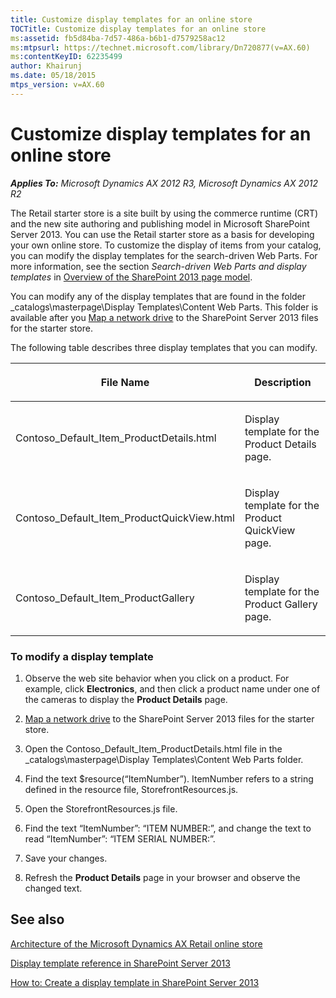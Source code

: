 ```yaml
---
title: Customize display templates for an online store
TOCTitle: Customize display templates for an online store
ms:assetid: fb5d84ba-7d57-486a-b6b1-d7579258ac12
ms:mtpsurl: https://technet.microsoft.com/library/Dn720877(v=AX.60)
ms:contentKeyID: 62235499
author: Khairunj
ms.date: 05/18/2015
mtps_version: v=AX.60
---
```


# Customize display templates for an online store 


_**Applies To:** Microsoft Dynamics AX 2012 R3, Microsoft Dynamics AX 2012 R2_

The Retail starter store is a site built by using the commerce runtime (CRT) and the new site authoring and publishing model in Microsoft SharePoint Server 2013. You can use the Retail starter store as a basis for developing your own online store. To customize the display of items from your catalog, you can modify the display templates for the search-driven Web Parts. For more information, see the section *Search-driven Web Parts and display templates* in [Overview of the SharePoint 2013 page model](http://go.microsoft.com/fwlink/?linkid=294931&clcid=0x409).

You can modify any of the display templates that are found in the folder \_catalogs\\masterpage\\Display Templates\\Content Web Parts. This folder is available after you [Map a network drive](map-a-network-drive-to-the-sharepoint-2013-files-for-online-stores.md) to the SharePoint Server 2013 files for the starter store.

The following table describes three display templates that you can modify.

<table>
<colgroup>
<col style="width: 50%" />
<col style="width: 50%" />
</colgroup>
<thead>
<tr class="header">
<th><p>File Name</p></th>
<th><p>Description</p></th>
</tr>
</thead>
<tbody>
<tr class="odd">
<td><p>Contoso_Default_Item_ProductDetails.html</p></td>
<td><p>Display template for the Product Details page.</p></td>
</tr>
<tr class="even">
<td><p>Contoso_Default_Item_ProductQuickView.html</p></td>
<td><p>Display template for the Product QuickView page.</p></td>
</tr>
<tr class="odd">
<td><p>Contoso_Default_Item_ProductGallery</p></td>
<td><p>Display template for the Product Gallery page.</p></td>
</tr>
</tbody>
</table>


### To modify a display template

1.  Observe the web site behavior when you click on a product. For example, click **Electronics**, and then click a product name under one of the cameras to display the **Product Details** page.

2.  [Map a network drive](map-a-network-drive-to-the-sharepoint-2013-files-for-online-stores.md) to the SharePoint Server 2013 files for the starter store.

3.  Open the Contoso\_Default\_Item\_ProductDetails.html file in the \_catalogs\\masterpage\\Display Templates\\Content Web Parts folder.

4.  Find the text $resource(“ItemNumber”). ItemNumber refers to a string defined in the resource file, StorefrontResources.js.

5.  Open the StorefrontResources.js file.

6.  Find the text “ItemNumber”: “ITEM NUMBER:”, and change the text to read “ItemNumber”: “ITEM SERIAL NUMBER:”.

7.  Save your changes.

8.  Refresh the **Product Details** page in your browser and observe the changed text.

## See also

[Architecture of the Microsoft Dynamics AX Retail online store](architecture-of-the-microsoft-dynamics-ax-retail-online-store.md)

[Display template reference in SharePoint Server 2013](http://technet.microsoft.com/en-us/library/jj944947.aspx)

[How to: Create a display template in SharePoint Server 2013](http://msdn.microsoft.com/en-us/library/jj945138.aspx)

  


